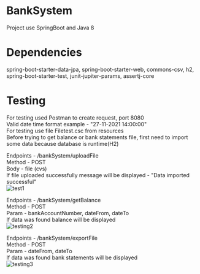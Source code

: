 # BankSystem
Project use SpringBoot and Java 8
# Dependencies
spring-boot-starter-data-jpa, spring-boot-starter-web, commons-csv, h2, spring-boot-starter-test, junit-jupiter-params, assertj-core

# Testing
For testing used Postman to create request, port 8080  <br />
Valid date time format example - "27-11-2021 14:00:00"  <br />
For testing use file Filetest.csc from resources  <br />
Before trying to get balance or bank statements file, first need to import some data because database is runtime(H2)  <br />

Endpoints - /bankSystem/uploadFile  <br />
Method - POST  <br />
Body - file (cvs)  <br />
If file uploaded successfully message will be displayed - "Data imported successful"  <br />
![test1](https://user-images.githubusercontent.com/70907964/180756913-00e49a5c-967f-4410-9c64-2b63591db740.jpg)

Endpoints - /bankSystem/getBalance  <br />
Method - POST  <br />
Param - bankAccountNumber, dateFrom, dateTo  <br />
If data was found balance will be displayed  <br />
![testing2](https://user-images.githubusercontent.com/70907964/180757335-46c39d80-ff90-47a4-a6cd-c5be75ad0fa7.jpg)

Endpoints - /bankSystem/exportFile  <br />
Method - POST  <br />
Param - dateFrom, dateTo  <br />
If data was found bank statements will be displayed  <br />
![testing3](https://user-images.githubusercontent.com/70907964/180757599-cd213704-52a5-4eec-b85f-693df539d2ac.png)
